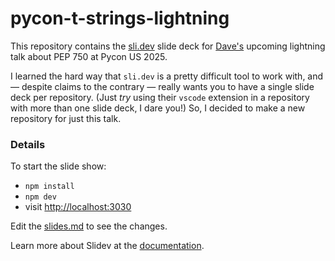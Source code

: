 # pycon-t-strings-lightning

This repository contains the [sli.dev](https://sli.dev/) slide deck for [Dave's](https://davepeck.org/about/) upcoming lightning talk about PEP 750 at Pycon US 2025.

I learned the hard way that `sli.dev` is a pretty difficult tool to work with, and &mdash; despite claims to the contrary &mdash; really wants you to have a single slide deck per repository. (Just _try_ using their `vscode` extension in a repository with more than one slide deck, I dare you!) So, I decided to make a new repository for just this talk.

### Details

To start the slide show:

- `npm install`
- `npm dev`
- visit <http://localhost:3030>

Edit the [slides.md](./slides.md) to see the changes.

Learn more about Slidev at the [documentation](https://sli.dev/).
